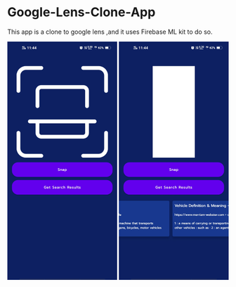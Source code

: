 # Google-Lens-Clone-App
This app is a clone to google lens ,and it uses Firebase ML kit to do so.

<img src = "images/Screenshot_20220104_114420.jpg" width = 250>
<img src = "images/Screenshot_20220104_114458.jpg" width = 250>


